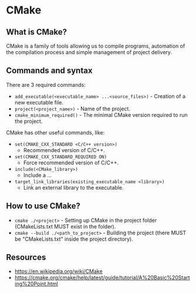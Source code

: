 # CMake

## What is CMake?

CMake is a family of tools allowing us to compile programs, automation of the compilation process and simple management of project delivery.

## Commands and syntax

There are 3 required commands:

- `add_executable(<executable_name> ...<source_files>)` - Creation of a new executable file.
- `project(<project_name>)` - Name of the project.
- `cmake_minimum_required()` - The minimal CMake version required to run the project.

CMake has other useful commands, like:

- `set(CMAKE_CXX_STANDARD <C/C++ version>)`
    - Recommended version of C/C++.
- `set(CMAKE_CXX_STANDARD_REQUIRED ON)` 
    - Force recommended version of C/C++.
- `include(<CMake_library>)`
    - Include a ...
- `target_link_libraries(existing_executable_name <library>)`
    - Link an external library to the executable.

## How to use CMake?

- `cmake ./<project>` - Setting up CMake in the project folder (CMakeLists.txt MUST exist in the folder).
- `cmake --build ./<path_to_project>` - Building the project (there MUST be "CMakeLists.txt" inside the project directory).

## Resources

- https://en.wikipedia.org/wiki/CMake
- https://cmake.org/cmake/help/latest/guide/tutorial/A%20Basic%20Starting%20Point.html